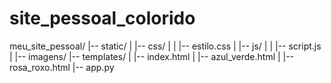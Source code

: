 # site_pessoal_colorido

meu_site_pessoal/
|-- static/
|   |-- css/
|   |   |-- estilo.css
|   |-- js/
|   |   |-- script.js
|   |-- imagens/
|-- templates/
|   |-- index.html
|   |-- azul_verde.html
|   |-- rosa_roxo.html
|-- app.py
